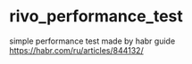 # rivo_performance_test
simple performance test made by habr guide https://habr.com/ru/articles/844132/ 
